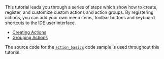 [//]: # (title: IntelliJ Action System Tutorial)

<!-- Copyright 2000-2020 JetBrains s.r.o. and other contributors. Use of this source code is governed by the Apache 2.0 license that can be found in the LICENSE file. -->

This tutorial leads you through a series of steps which show how to create, register, and customize custom actions and action groups.
By registering actions, you can add your own menu items, toolbar buttons and keyboard shortcuts to the IDE user interface.
* [Creating Actions](working_with_custom_actions.md)
* [Grouping Actions](grouping_action.md)

The source code for the [`action_basics`](https://github.com/JetBrains/intellij-sdk-code-samples/tree/main/action_basics) code sample is used throughout this tutorial.
